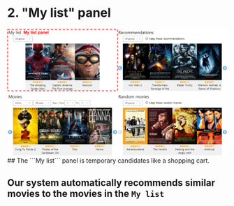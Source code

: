 # 2. "My list" panel
<img src="../content/my-panel.png"/>
## The ```My list``` panel is temporary candidates like a shopping cart.

## Our system automatically recommends similar movies to the movies in the ```My list```

